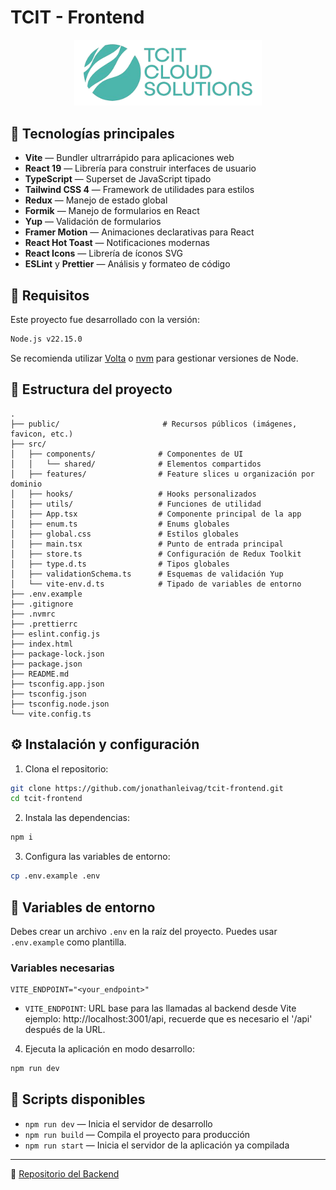 # TCIT - Frontend

<p align="center">
  <img src="./public/logo.webp" alt="Logo TCIT" width="300"/>
</p>

## 🧰 Tecnologías principales

- **Vite** — Bundler ultrarrápido para aplicaciones web
- **React 19** — Librería para construir interfaces de usuario
- **TypeScript** — Superset de JavaScript tipado
- **Tailwind CSS 4** — Framework de utilidades para estilos
- **Redux** — Manejo de estado global
- **Formik** — Manejo de formularios en React
- **Yup** — Validación de formularios
- **Framer Motion** — Animaciones declarativas para React
- **React Hot Toast** — Notificaciones modernas
- **React Icons** — Librería de íconos SVG
- **ESLint** y **Prettier** — Análisis y formateo de código

## 🧩 Requisitos

Este proyecto fue desarrollado con la versión:

```bash
Node.js v22.15.0
```

Se recomienda utilizar [Volta](https://volta.sh) o [nvm](https://github.com/nvm-sh/nvm) para gestionar versiones de Node.

## 📁 Estructura del proyecto

```
.
├── public/                       # Recursos públicos (imágenes, favicon, etc.)
├── src/
│   ├── components/              # Componentes de UI
│   │   └── shared/              # Elementos compartidos
│   ├── features/                # Feature slices u organización por dominio
│   ├── hooks/                   # Hooks personalizados
│   ├── utils/                   # Funciones de utilidad
│   ├── App.tsx                  # Componente principal de la app
│   ├── enum.ts                  # Enums globales
│   ├── global.css               # Estilos globales
│   ├── main.tsx                 # Punto de entrada principal
│   ├── store.ts                 # Configuración de Redux Toolkit
│   ├── type.d.ts                # Tipos globales
│   ├── validationSchema.ts      # Esquemas de validación Yup
│   └── vite-env.d.ts            # Tipado de variables de entorno
├── .env.example
├── .gitignore
├── .nvmrc
├── .prettierrc
├── eslint.config.js
├── index.html
├── package-lock.json
├── package.json
├── README.md
├── tsconfig.app.json
├── tsconfig.json
├── tsconfig.node.json
└── vite.config.ts
```

## ⚙️ Instalación y configuración

1. Clona el repositorio:

```bash
git clone https://github.com/jonathanleivag/tcit-frontend.git
cd tcit-frontend
```

2. Instala las dependencias:

```bash
npm i
```

3. Configura las variables de entorno:

```bash
cp .env.example .env
```

## 📄 Variables de entorno

Debes crear un archivo `.env` en la raíz del proyecto. Puedes usar `.env.example` como plantilla.

### Variables necesarias

```env
VITE_ENDPOINT="<your_endpoint>"
```

- `VITE_ENDPOINT`: URL base para las llamadas al backend desde Vite ejemplo: http://localhost:3001/api, recuerde que es necesario el '/api' después de la URL.

4. Ejecuta la aplicación en modo desarrollo:

```bash
npm run dev
```

## 🚀 Scripts disponibles

- `npm run dev` — Inicia el servidor de desarrollo
- `npm run build` — Compila el proyecto para producción
- `npm run start` — Inicia el servidor de la aplicación ya compilada

---

🔗 [Repositorio del Backend](https://github.com/jonathanleivag/tcit-backend.git)
